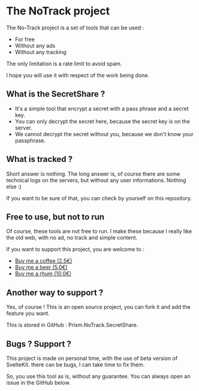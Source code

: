 # The NoTrack project
The No-Track project is a set of tools that can be used :
- For free
- Without any ads
- Without any tracking
  
The only limitation is a rate limit to avoid spam.

I hope you will use it with respect of the work being done.

## What is the SecretShare ?

- It's a simple tool that encrypt a secret with a pass phrase and a secret key.
- You can only decrypt the secret here, because the secret key is on the server.
- We cannot decrypt the secret without you, because we don't know your passphrase.

## What is tracked ?

Short answer is nothing. The long answer is, of course there are some technical logs on the servers, but without any user informations.
Nothing else :)

If you want to be sure of that, you can check by yourself on this repository.

## Free to use, but not to run
Of course, these tools are not free to run. I make these because I really like the old web, with no ad, no track and simple content.

If you want to support this project, you are welcome to :

- [Buy me a coffee (2.5€)](https://buy.stripe.com/fZe29I2zJ1co9peaEE)
- [Buy me a beer (5.0€)](https://buy.stripe.com/fZebKi7U38EQ9peeUV)
- [Buy me a rhum (10.0€)](https://buy.stripe.com/14k7u23DNcV69pe28a)

## Another way to support ?
Yes, of course ! This is an open source project, you can fork it and add the feature you want.

This is stored in GitHub : Prism.NoTrack.SecretShare.

## Bugs ? Support ?
This project is made on personal time, with the use of beta version of SvelteKit. there can be bugs, I can take time to fix them.

So, you use this tool as is, without any guarantee. You can always open an issue in the GitHub below.
